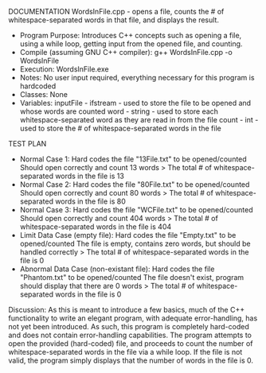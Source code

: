 DOCUMENTATION
WordsInFile.cpp - opens a file, counts the # of whitespace-separated words in that file, and displays the result.

- Program Purpose:
		Introduces C++ concepts such as opening a file, using a while loop, getting
		input from the opened file, and counting.
- Compile (assuming GNU C++ compiler): g++ WordsInFile.cpp -o WordsInFile
- Execution: WordsInFile.exe
- Notes: No user input required, everything necessary for this program is hardcoded
- Classes: None
- Variables:
		inputFile - ifstream - used to store the file to be opened and whose words
					are counted
		word - string - used to store each whitespace-separated word as they are 
					read in from the file
		count - int - used to store the # of whitespace-separated words in the file

TEST PLAN
- Normal Case 1:
		Hard codes the file "13File.txt" to be opened/counted
		Should open correctly and count 13 words
		> The total # of whitespace-separated words in the file is 13
- Normal Case 2:
		Hard codes the file "80File.txt" to be opened/counted
		Should open correctly and count 80 words
		> The total # of whitespace-separated words in the file is 80
- Normal Case 3:
		Hard codes the file "WCFile.txt" to be opened/counted
		Should open correctly and count 404 words
		> The total # of whitespace-separated words in the file is 404
- Limit Data Case (empty file):
		Hard codes the file "Empty.txt" to be opened/counted
		The file is empty, contains zero words, but should be handled correctly
		> The total # of whitespace-separated words in the file is 0
- Abnormal Data Case (non-existant file):
		Hard codes the file "Phantom.txt" to be opened/counted
		The file doesn't exist, program should display that there are 0 words
		> The total # of whitespace-separated words in the file is 0

Discussion:
		As this is meant to introduce a few basics, much of the C++ functionality to 
		write an elegant program, with adequate error-handling, has not yet been
		introduced.  As such, this program is completely hard-coded and does not
		contain error-handling capabilities.
		The program attempts to open the provided (hard-coded) file, and proceeds
		to count the number of whitespace-separated words in the file via a while
		loop.
		If the file is not valid, the program simply displays that the number of 
		words in the file is 0.
